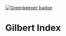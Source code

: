 [![Greenkeeper badge](https://badges.greenkeeper.io/gilbertginsberg/recipe-box.svg)](https://greenkeeper.io/)

# Gilbert Index
